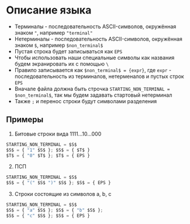 # Описание языка

* Терминалы - последовательность ASCII-символов, окружённая знаком `"`, например `"terminal"`
* Нетерминалы - последовательность ASCII-символов, окружённая знаком `$`, например `$non_terminal$`
* Пустая строка будет записываться как `EPS`
* Чтобы использовать наши специальные символы как названия будем экранировать их с помощью `\`
* Правило записывается как `$non_terminal$ = {expr}`, где `expr` - последовательность из терминалов, нетерменалов и пустых строк `EPS`
* Вначале файла должна быть строчка `STARTING_NON_TERMINAL = $non_terminal$`, так мы будем задавать стартовый нетерминал
* Также `;` и перенос строки будут символами разделения

## Примеры
1. Битовые строки вида 1111...10...000
```python
STARTING_NON_TERMINAL = $S$
$S$ = { "1" $S$ }; $S$ = { $T$ }
$T$ = { "0" $T$ }; $T$ = { EPS }
```

2. ПСП
```python
STARTING_NON_TERMINAL = $S$
$S$ = { "(" $S$ ")" $S$ }; $S$ = { EPS }
```

3. Строки состоящие из символов a, b, c
```python
STARTING_NON_TERMINAL = $S$
$S$ = { "a" $S$ }; $S$ = { "b" $S$ };
$S$ = { "c" $S$ }; $S$ = { EPS }
```
